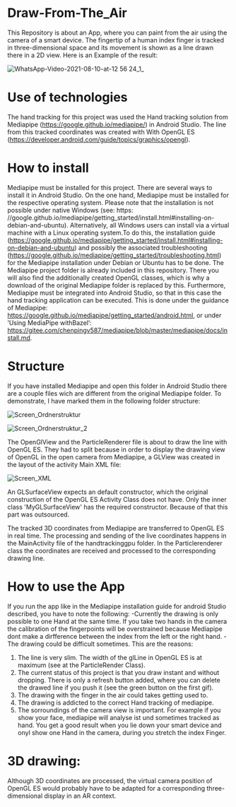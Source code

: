 # Draw-From-The_Air
This Repository is about an App, where you can paint from the air using the camera of a smart device. The fingertip of a human index finger is tracked in three-dimensional space and its movement is shown as a line drawn there in a 2D view. Here is an Example of the result:

![WhatsApp-Video-2021-08-10-at-12 56 24_1_](https://user-images.githubusercontent.com/33716855/136687730-5e57ec97-a87a-444b-bbc0-95f9b116f721.gif)


# Use of technologies
The hand tracking for this project was used the Hand tracking solution from Mediapipe (https://google.github.io/mediapipe/) in Android Studio. The line from this tracked coordinates was created with With OpenGL ES (https://developer.android.com/guide/topics/graphics/opengl).

# How to install 
Mediapipe must be installed for this project. There are several ways to install it in Android Studio. On the one hand, Mediapipe must be installed for the respective operating system. Please note that the installation is not possible under native Windows (see: https: //google.github.io/mediapipe/getting_started/install.html#installing-on-debian-and-ubuntu). Alternatively, all Windows users can install via a virtual machine with a Linux operating system.To do this, the installation guide (https://google.github.io/mediapipe/getting_started/install.html#installing-on-debian-and-ubuntu) and possibly the associated troubleshooting (https://google.github.io/mediapipe/getting_started/troubleshooting.html) for the Mediapipe installation under Debian or Ubuntu has to be done. The Mediapipe project folder is already included in this repository. There you will also find the additionally created OpenGL classes, which is why a download of the original Mediapipe folder is replaced by this. Furthermore, Mediapipe must be integrated into Android Studio, so that in this case the hand tracking application can be executed. This is done under the guidance of Mediapipe: https://google.github.io/mediapipe/getting_started/android.html, or under ’Using MediaPipe withBazel’: https://gitee.com/chenpingv587/mediapipe/blob/master/mediapipe/docs/install.md. 

# Structure  
If you have installed Mediapipe and open this folder in Android Studio there are a couple files wich are different from the original Mediapipe folder. To demonstrate, I have marked them in the following folder structure: 

![Screen_Ordnerstruktur](https://user-images.githubusercontent.com/33716855/136826917-05ae551c-7c39-46c7-aa81-42aeffe3ff17.jpg)

![Screen_Ordnerstruktur_2](https://user-images.githubusercontent.com/33716855/136833982-86e4dad6-925e-4d5a-a1d0-7f717b6f9160.jpg)


The OpenGlView and the ParticleRenderer file is about to draw the line with OpenGL ES. They had to split because in order to display the drawing view of OpenGL in the open camera from Mediapipe, a GLView was created in the layout of the activity Main XML file:

![Screen_XML](https://user-images.githubusercontent.com/33716855/136933920-66498d6c-cd8d-4fab-bd1a-ba6e57204db5.jpeg)

An GLSurfaceView expects an default constructor, which the original construction of the OpenGL ES Activity Class does not have. Only the inner class 'MyGLSurfaceView' has the required constructor. Because of that this part was outsourced.  

The tracked 3D coordinates from Mediapipe are transferred to OpenGL ES in real time. The processing and sending of the live coordinates happens in the MainActivity file of the handtrackinggpu folder. In the Particlerenderer class the coordinates are received and processed to the corresponding drawing line. 

 
# How to use the App 
If you run the app like in the Mediapipe installation guide for android Studio described, you have to note the following: 
-Currently the drawing is only possible to one Hand at the same time. If you take two hands in the camera the calibration of the fingerpoints will be 
overstrained because Mediapipe dont make a dirfference between the index from the left or the right hand.
-The drawing could be difficult sometimes. This are the reasons: 
1. The line is very slim. The width of the glLine in OpenGL ES is at maximum (see at the ParticleRender Class).
2. The current status of this project is that you draw instant and without dropping. There is only a refresh button added, where you can delete the drawed line if you push it (see the green button on the first gif).
3. The drawing with the finger in the air could takes getting used to.
5. The drawing is addicted to the correct Hand tracking of mediapipe.
6. The sorroundings of the camera view is important. For example if you show your face, mediapipe will analyse ist und sometimes tracked as hand.
You get a good result when you lie down your smart device and onyl show one Hand in the camera, during you stretch the index Finger.

#  3D drawing:
Although 3D coordinates are processed, the virtual camera position of OpenGL ES would probably have to be adapted for a corresponding three-dimensional display in an AR context. 
